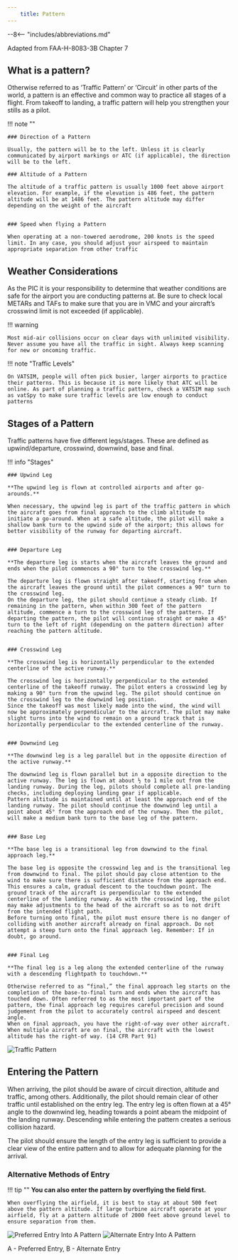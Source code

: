 ```yaml
---
    title: Pattern
---
```


--8<-- "includes/abbreviations.md"

Adapted from FAA-H-8083-3B Chapter 7

## What is a pattern?

Otherwise referred to as ‘Traffic Pattern’ or ‘Circuit’ in other parts of the world, a pattern is an effective and common way to practice all stages of a flight. From takeoff to landing, a traffic pattern will help you strengthen your stills as a pilot.

!!! note ""

    ### Direction of a Pattern

    Usually, the pattern will be to the left. Unless it is clearly communicated by airport markings or ATC (if applicable), the direction will be to the left.

    ### Altitude of a Pattern

    The altitude of a traffic pattern is usually 1000 feet above airport elevation. For example, if the elevation is 486 feet, the pattern altitude will be at 1486 feet. The pattern altitude may differ depending on the weight of the aircraft


    ### Speed when flying a Pattern

    When operating at a non-towered aerodrome, 200 knots is the speed limit. In any case, you should adjust your airspeed to maintain appropriate separation from other traffic

## Weather Considerations

As the PIC it is your responsibility to determine that weather conditions are safe for the airport you are conducting patterns at. Be sure to check local METARs and TAFs to make sure that you are in VMC and your aircraft’s crosswind limit is not exceeded (if applicable).

!!! warning

    Most mid-air collisions occur on clear days with unlimited visibility. Never assume you have all the traffic in sight. Always keep scanning for new or oncoming traffic.

!!! note "Traffic Levels"

    On VATSIM, people will often pick busier, larger airports to practice their patterns. This is because it is more likely that ATC will be online. As part of planning a traffic pattern, check a VATSIM map such as vatSpy to make sure traffic levels are low enough to conduct patterns

## Stages of a Pattern

Traffic patterns have five different legs/stages. These are defined as upwind/departure, crosswind, downwind, base and final.

!!! info "Stages"
    
    ### Upwind Leg

    **The upwind leg is flown at controlled airports and after go-arounds.**

    When necessary, the upwind leg is part of the traffic pattern in which the aircraft goes from final approach to the climb altitude to initiate a go-around. When at a safe altitude, the pilot will make a shallow bank turn to the upwind side of the airport; this allows for better visibility of the runway for departing aircraft. 


    ### Departure Leg

    **The departure leg is starts when the aircraft leaves the ground and ends when the pilot commences a 90° turn to the crosswind leg.**

    The departure leg is flown straight after takeoff, starting from when the aircraft leaves the ground until the pilot commences a 90° turn to the crosswind leg.
    On the departure leg, the pilot should continue a steady climb. If remaining in the pattern, when within 300 feet of the pattern altitude, commence a turn to the crosswind leg of the pattern. If departing the pattern, the pilot will continue straight or make a 45° turn to the left of right (depending on the pattern direction) after reaching the pattern altitude.


    ### Crosswind Leg

    **The crosswind leg is horizontally perpendicular to the extended centerline of the active runway.**

    The crosswind leg is horizontally perpendicular to the extended centerline of the takeoff runway. The pilot enters a crosswind leg by making a 90° turn from the upwind leg. The pilot should continue on the crosswind leg to the downwind leg position.
    Since the takeoff was most likely made into the wind, the wind will now be approximately perpendicular to the aircraft. The pilot may make slight turns into the wind to remain on a ground track that is horizontally perpendicular to the extended centerline of the runway.


    ### Downwind Leg

    **The downwind leg is a leg parallel but in the opposite direction of the active runway.**

    The downwind leg is flown parallel but in a opposite direction to the active runway. The leg is flown at about ½ to 1 mile out from the landing runway. During the leg, pilots should complete all pre-landing checks, including deploying landing gear if applicable.
    Pattern altitude is maintained until at least the approach end of the landing runway. The pilot should continue the downwind leg until a point about 45° from the approach end of the runway. Then the pilot, will make a medium bank turn to the base leg of the pattern.


    ### Base Leg

    **The base leg is a transitional leg from downwind to the final approach leg.**

    The base leg is opposite the crosswind leg and is the transitional leg from downwind to final. The pilot should pay close attention to the wind to make sure there is sufficient distance from the approach end. This ensures a calm, gradual descent to the touchdown point. The ground track of the aircraft is perpendicular to the extended centerline of the landing runway. As with the crosswind leg, the pilot may make adjustments to the head of the aircraft so as to not drift from the intended flight path.
    Before turning onto final, the pilot must ensure there is no danger of colliding with another aircraft already on final approach. Do not attempt a steep turn onto the final approach leg. Remember: If in doubt, go around.


    ### Final Leg

    **The final leg is a leg along the extended centerline of the runway with a descending flightpath to touchdown.**

    Otherwise referred to as “final,” the final approach leg starts on the completion of the base-to-final turn and ends when the aircraft has touched down. Often referred to as the most important part of the pattern, the final approach leg requires careful precision and sound judgement from the pilot to accurately control airspeed and descent angle.
    When on final approach, you have the right-of-way over other aircraft. When multiple aircraft are on final, the aircraft with the lowest altitude has the right-of way. (14 CFR Part 91)

![Traffic Pattern](assets/pattern.png)

## Entering the Pattern

When arriving, the pilot should be aware of circuit direction, altitude and traffic, among others. Additionally, the pilot should remain clear of other traffic until established on the entry leg. The entry leg is often flown at a 45° angle to the downwind leg, heading towards a point abeam the midpoint of the landing runway. Descending while entering the pattern creates a serious collision hazard.

The pilot should ensure the length of the entry leg is sufficient to provide a clear view of the entire pattern and to allow for adequate planning for the arrival.

### Alternative Methods of Entry

!!! tip ""
    **You can also enter the pattern by overflying the field first.**

    When overflying the airfield, it is best to stay at about 500 feet above the pattern altitude. If large turbine aircraft operate at your airfield, fly at a pattern altitude of 2000 feet above ground level to ensure separation from them.

![Preferred Entry Into A Pattern](assets/preferred-entry-pattern.png)
![Alternate Entry Into A Pattern](assets/pattern-alternate-entry.png)

A - Preferred Entry, B - Alternate Entry